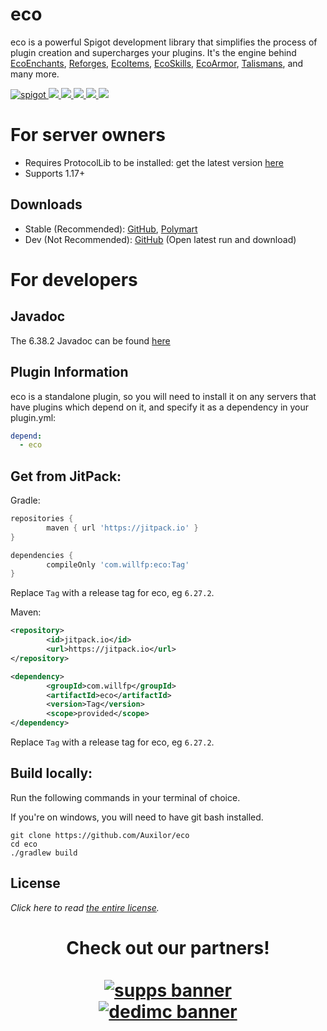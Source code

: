 # eco
eco is a powerful Spigot development library that simplifies the process of plugin creation and supercharges
your plugins.
It's the engine behind [EcoEnchants](https://polymart.org/resource/490), [Reforges](https://polymart.org/resource/1330),
[EcoItems](https://polymart.org/resource/1247), [EcoSkills](https://polymart.org/resource/1351),
[EcoArmor](https://polymart.org/resource/687), [Talismans](https://polymart.org/resource/611),
and many more.

<p>
    <a href="https://github.com/Auxilor/eco/releases">
        <img alt="spigot" src="https://img.shields.io/github/v/release/Auxilor/eco?color=informational"/>
    </a>
    <a href="https://bstats.org/plugin/bukkit/EcoEnchants" alt="bstats servers">
        <img src="https://img.shields.io/bstats/servers/7666?color=informational"/>
    </a>
    <a href="https://bstats.org/plugin/bukkit/EcoEnchants" alt="bstats players">
        <img src="https://img.shields.io/bstats/players/7666?color=informational"/>
    </a>
    <a href="https://plugins.auxilor.io/" alt="Docs (gitbook)">
        <img src="https://img.shields.io/badge/docs-gitbook-informational"/>
    </a>
    <a href="https://discord.gg/ZcwpSsE/" alt="Discord">
        <img src="https://img.shields.io/discord/452518336627081236?label=discord&color=informational"/>
    </a>
    <a href="https://github.com/Auxilor/eco/actions/workflows/java-ci.yml" alt="Latest Dev Build">
        <img src="https://img.shields.io/github/workflow/status/Auxilor/eco/Java%20CI/develop?color=informational"/>
    </a>
</p>

# For server owners
- Requires ProtocolLib to be installed: get the latest version [here](https://www.spigotmc.org/resources/protocollib.1997/)
- Supports 1.17+

## Downloads

- Stable (Recommended): [GitHub](https://github.com/Auxilor/eco/releases), [Polymart](https://polymart.org/resource/eco.773)
- Dev (Not Recommended): [GitHub](https://github.com/Auxilor/eco/actions/workflows/java-ci.yml) (Open latest run and download)

# For developers

## Javadoc
The 6.38.2 Javadoc can be found [here](https://javadoc.jitpack.io/com/willfp/eco/6.38.2/javadoc/)

## Plugin Information

eco is a standalone plugin, so you will need to install it on any servers that have plugins which depend on it,
and specify it as a dependency in your plugin.yml:

```yaml
depend:
  - eco
```

## Get from JitPack:

Gradle:

```groovy
repositories {
        maven { url 'https://jitpack.io' }
}

```

```groovy
dependencies {
        compileOnly 'com.willfp:eco:Tag'
}
```

Replace `Tag` with a release tag for eco, eg `6.27.2`.

Maven:

```xml
<repository>
        <id>jitpack.io</id>
        <url>https://jitpack.io</url>
</repository>
```

```xml
<dependency>
        <groupId>com.willfp</groupId>
        <artifactId>eco</artifactId>
        <version>Tag</version>
        <scope>provided</scope>
</dependency>
```

Replace `Tag` with a release tag for eco, eg `6.27.2`.

## Build locally:

Run the following commands in your terminal of choice.

If you're on windows, you will need to have git bash installed.
```
git clone https://github.com/Auxilor/eco
cd eco
./gradlew build
```

## License

*Click here to read [the entire license](https://github.com/Auxilor/eco/blob/master/LICENSE.md).*

<h1 align="center">
  Check out our partners!
  <br>
  <div style="width: 50%; margin: 0 auto;">
  <br>
    <a href="https://gamersupps.gg/discount/Auxilor?afmc=Auxilor" target="_blank">
      <img src="https://i.imgur.com/7mFhlQO.png" alt="supps banner">
    </a>
    <a href="https://dedimc.promo/Auxilor" target="_blank">
      <img src="https://i.imgur.com/x9aeH38.png" alt="dedimc banner">
    </a>
  <br>
  </div>
</h1>
